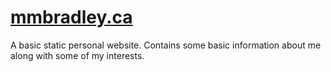 # [mmbradley.ca](https://mmbradley.ca)

A basic static personal website.
Contains some basic information about me along with some of my interests.
